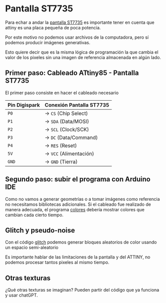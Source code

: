 # Pantalla ST7735

Para echar a andar la [pantalla ST7735](https://uelectronics.com/producto/tft-display-lcd-0-96-spi-hd-65k-colores-st7735/) es importante tener en cuenta que attiny es una placa pequeña de poca potencia. 

Por este motivo no podemos usar archivos de la computadora, pero sí podemos producir imágenes generativas. 

Esto quiere decir que es la misma lógica de programación la que cambia el valor de los pixeles sin una imagen de referencia almacenada en algún lado. 

## Primer paso: Cableado ATtiny85 - Pantalla ST7735

El primer paso consiste en hacer el cableado necesario 

| Pin Digispark  | Conexión Pantalla ST7735  |
|----------------|---------------------------|
| `P0`           | → `CS` (Chip Select)      |
| `P1`           | → `SDA` (Data/MOSI)       |
| `P2`           | → `SCL` (Clock/SCK)       |
| `P3`           | → `DC` (Data/Command)     |
| `P4`           | → `RES` (Reset)           |
| `5V`           | → `VCC` (Alimentación)    |
| `GND`          | → `GND` (Tierra)          |

## Segundo paso: subir el programa con Arduino IDE

Como no vamos a generar geometrías o a tomar imágenes como referencia no necesitamos bibliotecas adicionales. Si el cableado fue realizado de manera adecuada, el programa [colores](./colores/colores.ino) debería mostrar colores que cambian cada cierto tiempo. 

## Glitch y pseudo-noise

Con el código [glitch](./glitch/glitch.ino) podemos generar bloques aleatorios de color usando un espacio semi-aleatorio

Es importante hablar de las limitaciones de la pantalla y del ATTINY, no podemos procesar tantos pixeles al mismo tiempo. 

## Otras texturas

¿Qué otras texturas se imaginan? Pueden partir del código que ya funciona y usar chatGPT. 